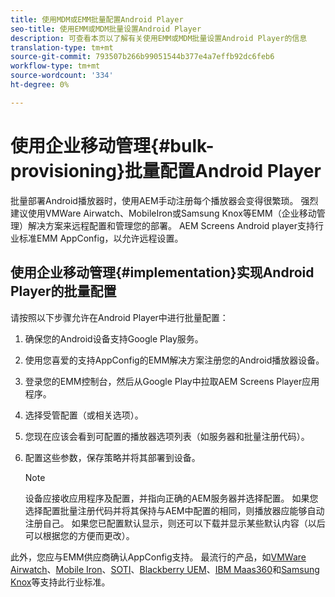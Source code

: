 ```yaml
---
title: 使用MDM或EMM批量配置Android Player
seo-title: 使用EMM或MDM批量设置Android Player
description: 可查看本页以了解有关使用EMM或MDM批量设置Android Player的信息
translation-type: tm+mt
source-git-commit: 793507b266b99051544b377e4a7effb92dc6feb6
workflow-type: tm+mt
source-wordcount: '334'
ht-degree: 0%

---
```



# 使用企业移动管理{#bulk-provisioning}批量配置Android Player

批量部署Android播放器时，使用AEM手动注册每个播放器会变得很繁琐。 强烈建议使用VMWare Airwatch、MobileIron或Samsung Knox等EMM（企业移动管理）解决方案来远程配置和管理您的部署。 AEM Screens Android player支持行业标准EMM AppConfig，以允许远程设置。

## 使用企业移动管理{#implementation}实现Android Player的批量配置

请按照以下步骤允许在Android Player中进行批量配置：

1. 确保您的Android设备支持Google Play服务。
1. 使用您喜爱的支持AppConfig的EMM解决方案注册您的Android播放器设备。
1. 登录您的EMM控制台，然后从Google Play中拉取AEM Screens Player应用程序。
1. 选择受管配置（或相关选项）。
1. 您现在应该会看到可配置的播放器选项列表（如服务器和批量注册代码）。
1. 配置这些参数，保存策略并将其部署到设备。

   >[!NOTE]
   >设备应接收应用程序及配置，并指向正确的AEM服务器并选择配置。 如果您选择配置批量注册代码并将其保持与AEM中配置的相同，则播放器应能够自动注册自己。 如果您已配置默认显示，则还可以下载并显示某些默认内容（以后可以根据您的方便而更改）。

此外，您应与EMM供应商确认AppConfig支持。 最流行的产品，如[VMWare Airwatch](https://docs.samsungknox.com/admin/uem/vm-configure-appconfig.htm)、[Mobile Iron](https://docs.samsungknox.com/admin/uem/mobileiron2-configure-appconfig.htm)、[SOTI](https://docs.samsungknox.com/admin/uem/soti-configure-appconfig.htm)、[Blackberry UEM](https://docs.samsungknox.com/admin/uem/bb-configure-appconfig.htm)、[IBM Maas360](https://docs.samsungknox.com/admin/uem/ibm-configure-appconfig.htm)和[Samsung Knox](https://docs.samsungknox.com/admin/uem/km-configure-appconfig.htm)等支持此行业标准。



